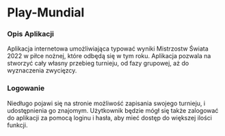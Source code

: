 # Play-Mundial

### Opis Aplikacji
Aplikacja internetowa umożliwiająca typować wyniki Mistrzostw Świata 2022 w piłce nożnej, które odbędą się w tym roku. 
Aplikacja pozwala na stworzyć cały własny przebieg turnieju, od fazy grupowej, aż do wyznaczenia zwycięzcy.

### Logowanie
Niedługo pojawi się na stronie możliwość zapisania swojego turnieju, i udostępnienia go znajomym.
Użytkownik będzie mógł się także zalogować do aplikacji za pomocą loginu i hasła, aby mieć dostęp do większej ilości funkcji.
